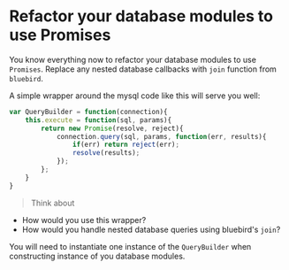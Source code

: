 # Refactor your database modules to use Promises

You know everything now to refactor your database modules to use `Promises`. Replace any nested database callbacks with `join` function from `bluebird`.

A simple wrapper around the mysql code like this will serve you well:

```javascript
var QueryBuilder = function(connection){
    this.execute = function(sql, params){
        return new Promise(resolve, reject){
            connection.query(sql, params, function(err, results){
                if(err) return reject(err);
                resolve(results);
            });
        };
    }
}
```

> Think about
* How would you use this wrapper?
* How would you handle nested database queries using bluebird's `join`?

You will need to instantiate one instance of the `QueryBuilder` when constructing instance of you database modules.
